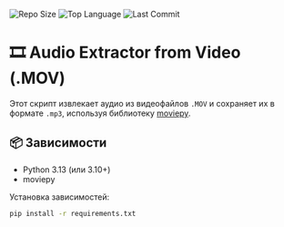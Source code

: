![Repo Size](https://img.shields.io/github/repo-size/dmitriy347/mov_audio)
![Top Language](https://img.shields.io/github/languages/top/dmitriy347/mov_audio)
![Last Commit](https://img.shields.io/github/last-commit/dmitriy347/mov_audio)

# 🎞️ Audio Extractor from Video (.MOV)

Этот скрипт извлекает аудио из видеофайлов `.MOV` и сохраняет их в формате `.mp3`, используя библиотеку [moviepy](https://zulko.github.io/moviepy/).

## 📦 Зависимости

- Python 3.13 (или 3.10+)
- moviepy

Установка зависимостей:

```bash
pip install -r requirements.txt
